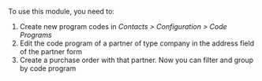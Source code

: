 To use this module, you need to:

1. Create new program codes in *Contacts \> Configuration \> Code Programs*
2. Edit the code program of a partner of type company in the address field of the partner form
3. Create a purchase order with that partner. Now you can filter and group by code program
